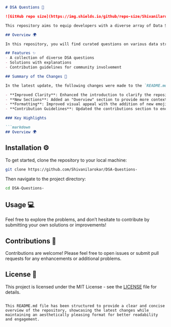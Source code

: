 ```markdown
# DSA Questions 🧠

![GitHub repo size](https://img.shields.io/github/repo-size/Shivanilarokar/DSA-Questions-) ![GitHub contributors](https://img.shields.io/github/contributors/Shivanilarokar/DSA-Questions-) ![GitHub issues](https://img.shields.io/github/issues/Shivanilarokar/DSA-Questions-) ![GitHub license](https://img.shields.io/github/license/Shivanilarokar/DSA-Questions-)

This repository aims to equip developers with a diverse array of Data Structures and Algorithms questions, helping them enhance their coding skills and prepare for technical interviews.

## Overview 🌍

In this repository, you will find curated questions on various data structures and algorithms, along with solutions and explanations. It's designed to help you practice and improve your problem-solving skills efficiently.

## Features ✨
- A collection of diverse DSA questions
- Solutions with explanations
- Contribution guidelines for community involvement

## Summary of the Changes 📝

In the latest update, the following changes were made to the `README.md` file:

- **Improved Clarity**: Enhanced the introduction to clarify the repository's purpose.
- **New Sections**: Added an "Overview" section to provide more context about the repository.
- **Formatting**: Improved visual appeal with the addition of new emojis and better organization.
- **Contribution Guidelines**: Updated the contributions section to encourage more community involvement.

### Key Highlights

```markdown
## Overview 🌍
```

## Installation ⚙️

To get started, clone the repository to your local machine:

```bash
git clone https://github.com/Shivanilarokar/DSA-Questions-
```

Then navigate to the project directory:

```bash
cd DSA-Questions-
```

## Usage 💻

Feel free to explore the problems, and don’t hesitate to contribute by submitting your own solutions or improvements!

## Contributions 🤝

Contributions are welcome! Please feel free to open issues or submit pull requests for any enhancements or additional problems.

## License 📜

This project is licensed under the MIT License - see the [LICENSE](LICENSE) file for details.
```

This README.md file has been structured to provide a clear and concise overview of the repository, showcasing the latest changes while maintaining an aesthetically pleasing format for better readability and engagement.